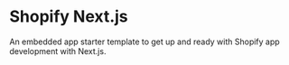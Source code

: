 # Shopify Next.js

An embedded app starter template to get up and ready with Shopify app development with Next.js.
